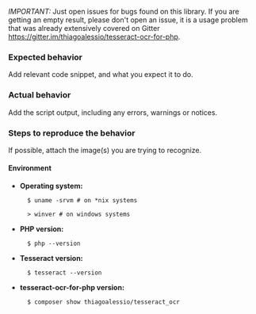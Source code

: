 *IMPORTANT:* Just open issues for bugs found on this library.
If you are getting an empty result, please don't open an issue,
it is a usage problem that was already extensively covered on
Gitter <https://gitter.im/thiagoalessio/tesseract-ocr-for-php>.

### Expected behavior

Add relevant code snippet, and what you expect it to do.

### Actual behavior

Add the script output, including any errors, warnings or notices.

### Steps to reproduce the behavior

If possible, attach the image(s) you are trying to recognize.

#### Environment

* **Operating system:**

        $ uname -srvm # on *nix systems

        > winver # on windows systems

* **PHP version:**

        $ php --version

* **Tesseract version:**

        $ tesseract --version

* **tesseract-ocr-for-php version:**

        $ composer show thiagoalessio/tesseract_ocr
